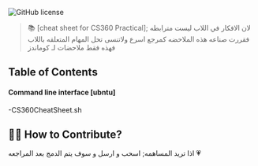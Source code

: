 ![GitHub license](https://img.shields.io/badge/license-MIT-blue.svg)
> 📚 [cheat sheet for CS360 Practical];  لان الافكار في اللاب ليست مترابطه فقررت صناعه هذه الملاحضه كمرجع اسرع ولاتنسى تحل المهام المتعلقه باللاب فهذه فقط ملاحضات لـ كوماندز




##  Table of Contents
#### Command line interface [ubntu]
-CS360CheatSheet.sh

## 🙌🏼 How to Contribute?
اذا تريد المساهمه; اسحب و ارسل و سوف يتم الدمج بعد المراجعه 💗  
